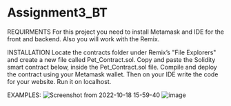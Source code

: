 # Assignment3_BT


REQUIRMENTS
For this project you need to install Metamask and IDE for the front and backend. Also you will work with the Remix.


INSTALLATION
Locate the contracts folder under Remix’s "File Explorers" and create a new file called Pet_Contract.sol.
Copy and paste the Solidity smart contract below, inside the Pet_Contract.sol file.
Compile and deploy the contract using your Metamask wallet.
Then on your IDE write the code for your website.
Run it on localhost.


EXAMPLES:
![Screenshot from 2022-10-18 15-59-40](https://user-images.githubusercontent.com/80448087/197247449-1458dd7c-d079-4d26-af54-2dda8d764ba4.png)
![image](https://user-images.githubusercontent.com/80448087/197329371-7d98546a-ea63-463f-b3ff-4a1c536d2205.png)
